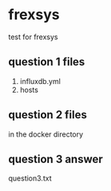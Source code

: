 # frexsys
test for frexsys
## question 1 files
1. influxdb.yml
2. hosts
## question 2 files
in the docker directory
## question 3 answer
question3.txt
